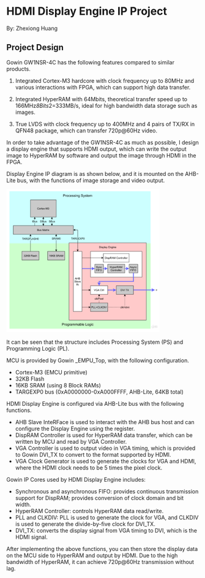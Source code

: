 # HDMI Display Engine IP Project

By: Zhexiong Huang

## Project Design

Gowin GW1NSR-4C has the following features compared to similar products.

1. Integrated Cortex-M3 hardcore with clock frequency up to 80MHz and various interactions with FPGA, which can support high data transfer.

2. Integrated HyperRAM with 64Mbits, theoretical transfer speed up to 166MHz*8Bits*2=333MB/s, ideal for high bandwidth data storage such as images.

3. True LVDS with clock frequency up to 400MHz and 4 pairs of TX/RX in QFN48 package, which can transfer 720p@60Hz video.

In order to take advantage of the GW1NSR-4C as much as possible, I design a display engine that supports HDMI output, which can write the output image to HyperRAM by software and output the image through HDMI in the FPGA.

Display Engine IP diagram is as shown below, and it is mounted on the AHB-Lite bus, with the functions of image storage and video output.

<img src="/projects/University Projects/Ongoing/HDMI Display Engine IP Project/pic/pic (1).png" width= "400">

It can be seen that the structure includes Processing System (PS) and Programming Logic (PL).

MCU is provided by Gowin _EMPU_Top, with the following configuration. 

* Cortex-M3 (EMCU primitive)
* 32KB Flash
* 16KB SRAM (using 8 Block RAMs)
* TARGEXP0 bus (0xA0000000-0xA000FFFF, AHB-Lite, 64KB total) 

HDMI Display Engine is configured via AHB-Lite bus with the following functions.

* AHB Slave InteRFace is used to interact with the AHB bus host and can configure the Display Engine using the register.
* DispRAM Controller is used for HyperRAM data transfer, which can be written by MCU and read by VGA Controller.
* VGA Controller is used to output video in VGA timing, which is provided to Gowin DVI_TX to convert to the format supported by HDMI.
* VGA Clock Generator is used to generate the clocks for VGA and HDMI, where the HDMI clock needs to be 5 times the pixel clock.

Gowin IP Cores used by HDMI Display Engine includes:

* Synchronous and asynchronous FIFO: provides continuous transmission support for DispRAM; provides conversion of clock domain and bit width.
* HyperRAM Controller: controls HyperRAM data read/write.
* PLL and CLKDIV: PLL is used to generate the clock for VGA, and CLKDIV
is used to generate the divide-by-five clock for DVI_TX.
* DVI_TX: converts the display signal from VGA timing to DVI, which is the HDMI signal.

After implementing the above functions, you can then store the display data on the MCU side to HyperRAM and output by HDMI. Due to the high bandwidth of HyperRAM, it can achieve 720p@60Hz transmission without lag.
